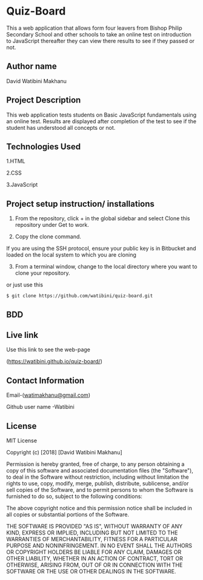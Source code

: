 # Quiz-Board

This a web application that allows form four leavers from Bishop Philip Secondary School and other schools to take an online test on introduction to JavaScript thereafter they can view there results to see if they passed or not.

## Author name

David Watibini Makhanu

## Project Description

This web application tests students on Basic JavaScript fundamentals using an online test. Results are displayed after completion of the test to see if the student has understood all concepts or not.

## Technologies Used

1.HTML

2.CSS

3.JavaScript

## Project setup instruction/ installations


1. From the repository, click + in the global sidebar and select Clone this repository under Get to work.

2.  Copy the clone command.

If you are using the SSH protocol, ensure your public key is in Bitbucket and loaded on the local system to which you are cloning

3.  From a terminal window, change to the local directory where you want to clone your repository.

or just use this

`$ git clone https://github.com/watibini/quiz-board.git`

## BDD



## Live link

Use this link to see the web-page

(<https://watibini.github.io/quiz-board/>)

## Contact Information

Email-(watimakhanu@gmail.com)

Github user name -Watibini

## License

MIT License

Copyright (c) [2018] [David Watibini Makhanu]

Permission is hereby granted, free of charge, to any person obtaining a copy
of this software and associated documentation files (the "Software"), to deal
in the Software without restriction, including without limitation the rights
to use, copy, modify, merge, publish, distribute, sublicense, and/or sell
copies of the Software, and to permit persons to whom the Software is
furnished to do so, subject to the following conditions:

The above copyright notice and this permission notice shall be included in all
copies or substantial portions of the Software.

THE SOFTWARE IS PROVIDED "AS IS", WITHOUT WARRANTY OF ANY KIND, EXPRESS OR
IMPLIED, INCLUDING BUT NOT LIMITED TO THE WARRANTIES OF MERCHANTABILITY,
FITNESS FOR A PARTICULAR PURPOSE AND NONINFRINGEMENT. IN NO EVENT SHALL THE
AUTHORS OR COPYRIGHT HOLDERS BE LIABLE FOR ANY CLAIM, DAMAGES OR OTHER
LIABILITY, WHETHER IN AN ACTION OF CONTRACT, TORT OR OTHERWISE, ARISING FROM,
OUT OF OR IN CONNECTION WITH THE SOFTWARE OR THE USE OR OTHER DEALINGS IN THE
SOFTWARE.
